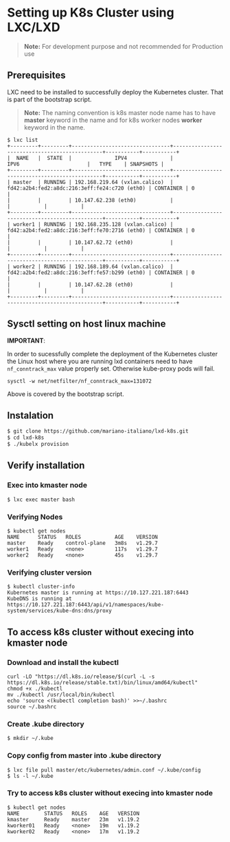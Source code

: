# Setting up K8s Cluster using LXC/LXD
> **Note:** For development purpose and not recommended for Production use

## Prerequisites
LXC need to be installed to successfully deploy the Kubernetes cluster. That is part of the bootstrap script.

> **Note:** The naming convention is k8s master node name has to have **master** keyword in the name and for k8s worker nodes **worker** keyword in the name.
```
$ lxc list
+---------+---------+--------------------------------+-----------------------------------------------+-----------+-----------+
|  NAME   |  STATE  |              IPV4              |                     IPV6                      |   TYPE    | SNAPSHOTS |
+---------+---------+--------------------------------+-----------------------------------------------+-----------+-----------+
| master  | RUNNING | 192.168.219.64 (vxlan.calico)  | fd42:a2b4:fed2:a8dc:216:3eff:fe24:c720 (eth0) | CONTAINER | 0         |
|         |         | 10.147.62.238 (eth0)           |                                               |           |           |
+---------+---------+--------------------------------+-----------------------------------------------+-----------+-----------+
| worker1 | RUNNING | 192.168.235.128 (vxlan.calico) | fd42:a2b4:fed2:a8dc:216:3eff:fe70:2716 (eth0) | CONTAINER | 0         |
|         |         | 10.147.62.72 (eth0)            |                                               |           |           |
+---------+---------+--------------------------------+-----------------------------------------------+-----------+-----------+
| worker2 | RUNNING | 192.168.189.64 (vxlan.calico)  | fd42:a2b4:fed2:a8dc:216:3eff:fe57:b299 (eth0) | CONTAINER | 0         |
|         |         | 10.147.62.28 (eth0)            |                                               |           |           |
+---------+---------+--------------------------------+-----------------------------------------------+-----------+-----------+
```
## Sysctl setting on host linux machine
**IMPORTANT**:

In order to sucessfully complete the deployment of the Kubernetes cluster the Linux host where you are running lxd containers need to have `nf_conntrack_max` value properly set. Otherwise kube-proxy pods will fail.
```
sysctl -w net/netfilter/nf_conntrack_max=131072
```

Above is covered by the bootstrap script.

## Instalation

```sh
$ git clone https://github.com/mariano-italiano/lxd-k8s.git
$ cd lxd-k8s
$ ./kubelx provision
```

## Verify installation
### Exec into kmaster node
```
$ lxc exec master bash
```
### Verifying Nodes
```
$ kubectl get nodes
NAME      STATUS   ROLES           AGE    VERSION
master    Ready    control-plane   3m8s   v1.29.7
worker1   Ready    <none>          117s   v1.29.7
worker2   Ready    <none>          45s    v1.29.7
```

### Verifying cluster version
```
$ kubectl cluster-info
Kubernetes master is running at https://10.127.221.187:6443
KubeDNS is running at https://10.127.221.187:6443/api/v1/namespaces/kube-system/services/kube-dns:dns/proxy
```

## To access k8s cluster without execing into kmaster node

### Download and install the kubectl
```
curl -LO "https://dl.k8s.io/release/$(curl -L -s https://dl.k8s.io/release/stable.txt)/bin/linux/amd64/kubectl"
chmod +x ./kubectl
mv ./kubectl /usr/local/bin/kubectl
echo 'source <(kubectl completion bash)' >>~/.bashrc
source ~/.bashrc
```
### Create .kube directory
```
$ mkdir ~/.kube
```
### Copy config from master into .kube directory
```
$ lxc file pull master/etc/kubernetes/admin.conf ~/.kube/config
$ ls -l ~/.kube
```
### Try to access k8s cluster without execing into kmaster node
```
$ kubectl get nodes
NAME        STATUS   ROLES    AGE   VERSION
kmaster     Ready    master   23m   v1.19.2
kworker01   Ready    <none>   19m   v1.19.2
kworker02   Ready    <none>   17m   v1.19.2
```
